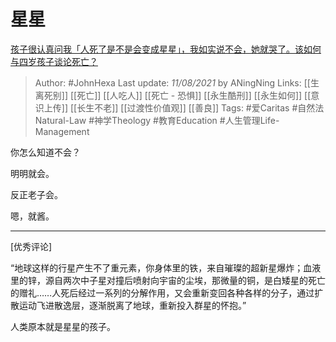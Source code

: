 # 星星
[孩子很认真问我「人死了是不是会变成星星」，我如实说不会，她就哭了。该如何与四岁孩子谈论死亡？](https://www.zhihu.com/question/477396986/answer/2052210098)

> Author: #JohnHexa 
Last update: *11/08/2021* by ANingNing
Links: [[生离死别]] [[死亡]] [[人吃人]] [[死亡 - 恐惧]] [[永生酷刑]] [[永生如何]] [[意识上传]] [[长生不老]] [[过渡性价值观]] [[善良]]
Tags: #爱Caritas #自然法Natural-Law #神学Theology #教育Education #人生管理Life-Management 

你怎么知道不会？

明明就会。

反正老子会。

嗯，就酱。


-----
[优秀评论]

“地球这样的行星产生不了重元素，你身体里的铁，来自璀璨的超新星爆炸；血液里的锌，源自两次中子星对撞后喷射向宇宙的尘埃，那微量的铜，是白矮星的死亡的赠礼……人死后经过一系列的分解作用，又会重新变回各种各样的分子，通过扩散运动飞进散逸层，逐渐脱离了地球，重新投入群星的怀抱。”  
  
人类原本就是星星的孩子。